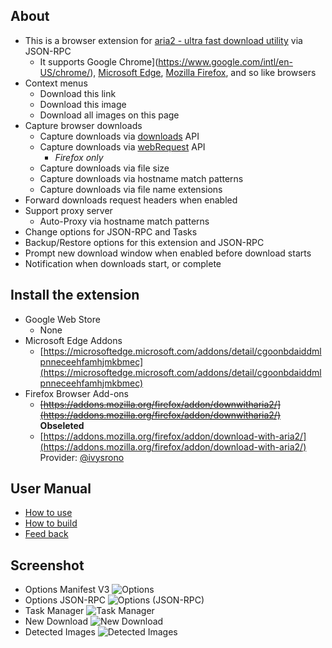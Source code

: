 ## About
- This is a browser extension for [aria2 - ultra fast download utility](https://github.com/aria2/aria2) via JSON-RPC
    - It supports Google Chrome](https://www.google.com/intl/en-US/chrome/), [Microsoft Edge](https://www.microsoft.com/edge), [Mozilla Firefox](https://www.mozilla.org/firefox/), and so like browsers
- Context menus
    - Download this link
    - Download this image
    - Download all images on this page
- Capture browser downloads
    - Capture downloads via [downloads](https://developer.chrome.com/docs/extensions/reference/downloads) API
    - Capture downloads via [webRequest](https://developer.mozilla.org/docs/Mozilla/Add-ons/WebExtensions/API/webRequest) API
        - *Firefox only*
    - Capture downloads via file size
    - Capture downloads via hostname match patterns
    - Capture downloads via file name extensions
- Forward downloads request headers when enabled
- Support proxy server
    - Auto-Proxy via hostname match patterns
- Change options for JSON-RPC and Tasks
- Backup/Restore options for this extension and JSON-RPC
- Prompt new download window when enabled before download starts
- Notification when downloads start, or complete

## Install the extension
- Google Web Store
    - None
- Microsoft Edge Addons
    - [https://microsoftedge.microsoft.com/addons/detail/cgoonbdaiddmlpnneceehfamhjmkbmec](https://microsoftedge.microsoft.com/addons/detail/cgoonbdaiddmlpnneceehfamhjmkbmec)
- Firefox Browser Add-ons
    - ~~[https://addons.mozilla.org/firefox/addon/downwitharia2/](https://addons.mozilla.org/firefox/addon/downwitharia2/)~~ **Obseleted**
    - [https://addons.mozilla.org/firefox/addon/download-with-aria2/](https://addons.mozilla.org/firefox/addon/download-with-aria2/) Provider: [@ivysrono](https://github.com/ivysrono)

## User Manual
- [How to use](//github.com/jc3213/download_with_aria2/wiki)
- [How to build](//github.com/jc3213/download_with_aria2/wiki/HowToBuild)
- [Feed back](//github.com/jc3213/download_with_aria2/issues/new/)

## Screenshot
- Options Manifest V3
![Options](https://github.com/jc3213/download_with_aria2/assets/8744936/0da3a3ef-3b43-4fbd-ad06-4daa57e3753f)
- Options JSON-RPC
![Options (JSON-RPC)](https://github.com/jc3213/download_with_aria2/assets/8744936/3152302d-ef1f-410a-8ea1-534380c13e1b)
- Task Manager
![Task Manager](https://github.com/jc3213/download_with_aria2/assets/8744936/2e007b6b-bce2-4da0-ba6d-6efa6df57746)
- New Download
![New Download](https://github.com/jc3213/download_with_aria2/assets/8744936/965f1be8-99e6-4485-985a-96f47a13267b)
- Detected Images
![Detected Images](https://github.com/jc3213/download_with_aria2/assets/8744936/5626cb60-0dd8-42ff-88c4-0b9e16e80a1c)
